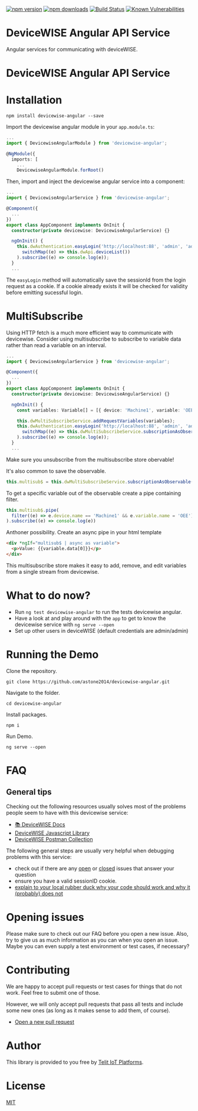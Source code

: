 [![npm version](https://badgen.net/npm/v/devicewise-angular?icon=npm)](https://badgen.net/npm/v/devicewise-angular?icon=npm)
[![npm downloads](https://badgen.net/npm/dy/devicewise-angular?icon=npm)](https://badgen.net/npm/v/devicewise-angular?icon=npm)
[![Build Status](https://travis-ci.com/astone2014/devicewise-angular.svg?branch=master)](https://travis-ci.com/astone2014/devicewise-angular)
[![Known Vulnerabilities](https://snyk.io/test/github/astone2014/devicewise-angular/badge.svg?targetFile=projects/devicewise-angular/package.json)](https://snyk.io/test/github/astone2014/devicewise-angular?targetFile=projects/devicewise-angular/package.json)

# DeviceWISE Angular API Service

Angular services for communicating with deviceWISE.

# DeviceWISE Angular API Service


# Installation

```cli
npm install devicewise-angular --save
```

Import the devicewise angular module in your `app.module.ts`:

```ts
...
import { DevicewiseAngularModule } from 'devicewise-angular';

@NgModule({
  imports: [
    ...
    DevicewiseAngularModule.forRoot()
```

Then, import and inject the devicewise angular service into a component:

```ts
...
import { DevicewiseAngularService } from 'devicewise-angular';

@Component({
  ...
})
export class AppComponent implements OnInit {
  constructor(private devicewise: DevicewiseAngularService) {}

  ngOnInit() {
    this.dwAuthentication.easyLogin('http://localhost:88', 'admin', 'admin').pipe(
      switchMap((e) => this.dwApi.deviceList())
    ).subscribe((e) => console.log(e));
  }
  ...
```
The `easyLogin` method will automatically save the sessionId from the login request as a cookie. If a cookie already exists it will be checked for validity before emitting sucessful login.

# MultiSubscribe
Using HTTP fetch is a much more efficient way to communicate with devicewise. Consider using multisubscribe to subscribe to variable data rather than read a variable on an interval.


```ts
...
import { DevicewiseAngularService } from 'devicewise-angular';

@Component({
  ...
})
export class AppComponent implements OnInit {
  constructor(private devicewise: DevicewiseAngularService) {}

  ngOnInit() {
    const variables: Variable[] = [{ device: 'Machine1', variable: 'OEE', type: DwType.FLOAT4, count: 1, length: -1 }];

    this.dwMultiSubscribeService.addRequestVariables(variables);    
    this.dwAuthentication.easyLogin('http://localhost:88', 'admin', 'admin').pipe(
      switchMap((e) => this.dwMultiSubscribeService.subscriptionAsObservable())
    ).subscribe((e) => console.log(e));
  }
  ...
```

Make sure you unsubscribe from the multisubscribe store obervable!

It's also common to save the observable.
```ts
this.multisub$ = this.dwMultiSubscribeService.subscriptionAsObservable();
```
To get a specific variable out of the observable create a pipe containing filter.
```ts
this.multisub$.pipe(
  filter((e) => e.device.name == 'Machine1' && e.variable.name = 'OEE')
).subscribe((e) => console.log(e))
```
Anthoner possibility. Create an async pipe in your html template
```html
<div *ngIf="multisub$ | async as variable">
  <p>Value: {{variable.data[0]}}</p>
</div>
```

This multisubscribe store makes it easy to add, remove, and edit variables from a single stream from devicewise.

# What to do now?

* Run `ng test devicewise-angular` to run the tests devicewise angular.
* Have a look at and play around with the `app` to get to know the devicewise service with `ng serve --open`
* Set up other users in deviceWISE (default credentials are admin/admin)

# Running the Demo

Clone the repository.

```cli
git clone https://github.com/astone2014/devicewise-angular.git
```

Navigate to the folder.

```cli
cd devicewise-angular
```

Install packages.

```cli
npm i
```

Run Demo.

```cli
ng serve --open
```

# FAQ

## General tips

Checking out the following resources usually solves most of the problems people seem to have with this devicewise service:

* [📚 DeviceWISE Docs](https://docs-engr.devicewise.com/)
* [DeviceWISE Javascript Library](http://help.devicewise.com/display/M2MOpen/JavaScript+API+Library)
* [DeviceWISE Postman Collection](https://web.postman.co/collections/4197967-d416fb5a-b10d-47fb-9bd4-b740c4842503?workspace=0a806903-4bd9-4c42-8f6a-a4cecdf162d1)

The following general steps are usually very helpful when debugging problems with this service:

* check out if there are any [open](https://github.com/astone2014/devicewise-angular/issues) or [closed](https://github.com/astone2014/devicewise-angular/issues?q=is%3Aissue+is%3Aclosed) issues that answer your question
* ensure you have a valid sessionID cookie.
* [explain to your local rubber duck why your code should work and why it (probably) does not](https://en.wikipedia.org/wiki/Rubber_duck_debugging)

# Opening issues

Please make sure to check out our FAQ before you open a new issue. Also, try to give us as much information as you can when you open an issue. Maybe you can even supply a test environment or test cases, if necessary?

# Contributing

We are happy to accept pull requests or test cases for things that do not work. Feel free to submit one of those.

However, we will only accept pull requests that pass all tests and include some new ones (as long as it makes sense to add them, of course).

* [Open a new pull request](https://github.com/astone2014/devicewise-angular/compare)

# Author

This library is provided to you free by [Telit IoT Platforms](https://telit.com/).

# License

[MIT](https://github.com/astone2014/devicewise-angular/master/LICENSE)
